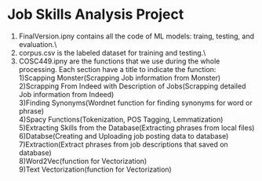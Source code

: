 # Job Skills Analysis Project
1. FinalVersion.ipny contains all the code of ML models: traing, testing, and evaluation.\
2. corpus.csv is the labeled dataset for training and testing.\
3. COSC449.ipny are the functions that we use during the whole processing. Each section have a title to indicate the function:\
1)Scapping Monster(Scrapping Job information from Monster)\
2)Scrapping From Indeed with Description of Jobs(Scrapping detailed Job information from Indeed)\
3)Finding Synonyms(Wordnet function for finding synonyms for word or phrase)\
4)Spacy Functions(Tokenization, POS Tagging, Lemmatization)\
5)Extracting Skills from the Database(Extracting phrases from local files)\
6)Databse(Creating and Uploading job posting data to database)\
7)Extraction(Extract phrases from job descriptions that saved on database)\
8)Word2Vec(function for Vectorization)\
9)Text Vectorization(function for Vectorization)
